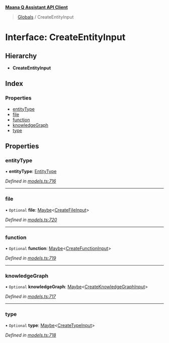 **[Maana Q Assistant API Client](../README.md)**

> [Globals](../README.md) / CreateEntityInput

# Interface: CreateEntityInput

## Hierarchy

* **CreateEntityInput**

## Index

### Properties

* [entityType](createentityinput.md#entitytype)
* [file](createentityinput.md#file)
* [function](createentityinput.md#function)
* [knowledgeGraph](createentityinput.md#knowledgegraph)
* [type](createentityinput.md#type)

## Properties

### entityType

•  **entityType**: [EntityType](../enums/entitytype.md)

*Defined in [models.ts:716](https://github.com/maana-io/q-assistant-client/blob/2b2b176/src/models.ts#L716)*

___

### file

• `Optional` **file**: [Maybe](../README.md#maybe)\<[CreateFileInput](createfileinput.md)>

*Defined in [models.ts:720](https://github.com/maana-io/q-assistant-client/blob/2b2b176/src/models.ts#L720)*

___

### function

• `Optional` **function**: [Maybe](../README.md#maybe)\<[CreateFunctionInput](createfunctioninput.md)>

*Defined in [models.ts:719](https://github.com/maana-io/q-assistant-client/blob/2b2b176/src/models.ts#L719)*

___

### knowledgeGraph

• `Optional` **knowledgeGraph**: [Maybe](../README.md#maybe)\<[CreateKnowledgeGraphInput](createknowledgegraphinput.md)>

*Defined in [models.ts:717](https://github.com/maana-io/q-assistant-client/blob/2b2b176/src/models.ts#L717)*

___

### type

• `Optional` **type**: [Maybe](../README.md#maybe)\<[CreateTypeInput](createtypeinput.md)>

*Defined in [models.ts:718](https://github.com/maana-io/q-assistant-client/blob/2b2b176/src/models.ts#L718)*
